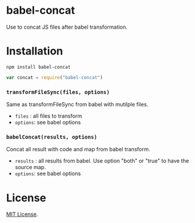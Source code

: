 # babel-concat
Use to concat JS files after babel transformation.

Installation
============

`npm install babel-concat`

```js
var concat = require("babel-concat")
```

### `transformFileSync(files, options)` ###

Same as transformFileSync from babel with mutilple files.

- `files` : all files to transform
- `options`: see babel options

### `babelConcat(results, options)` ###

Concat all result with code and map from babel transform.

- `results` : all results from babel. Use option "both" or "true" to have the source map.
- `options`: see babel options


License
=======

[MIT License](LICENSE).
